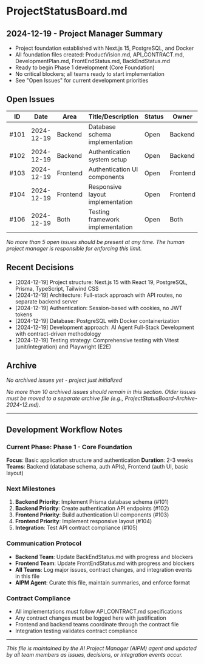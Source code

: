 # ProjectStatusBoard.md

## 2024-12-19 - Project Manager Summary
- Project foundation established with Next.js 15, PostgreSQL, and Docker
- All foundation files created: ProductVision.md, API_CONTRACT.md, DevelopmentPlan.md, FrontEndStatus.md, BackEndStatus.md
- Ready to begin Phase 1 development (Core Foundation)
- No critical blockers; all teams ready to start implementation
- See "Open Issues" for current development priorities

## Open Issues
| ID   | Date       | Area      | Title/Description                  | Status   | Owner     | Priority | Notes                |
|------|------------|-----------|------------------------------------|----------|-----------|----------|----------------------|
| #101 | 2024-12-19 | Backend   | Database schema implementation     | Open     | Backend   | High     | Prisma schema needed |
| #102 | 2024-12-19 | Backend   | Authentication system setup        | Open     | Backend   | High     | Session management    |
| #103 | 2024-12-19 | Frontend  | Authentication UI components       | Open     | Frontend  | High     | Login/register forms  |
| #104 | 2024-12-19 | Frontend  | Responsive layout implementation   | Open     | Frontend  | Medium   | Sidebar navigation    |
| #106 | 2024-12-19 | Both      | Testing framework implementation   | Open     | Both      | High     | Vitest + Playwright  |

*No more than 5 open issues should be present at any time. The human project manager is responsible for enforcing this limit.*

## Recent Decisions
- [2024-12-19] Project structure: Next.js 15 with React 19, PostgreSQL, Prisma, TypeScript, Tailwind CSS
- [2024-12-19] Architecture: Full-stack approach with API routes, no separate backend server
- [2024-12-19] Authentication: Session-based with cookies, no JWT tokens
- [2024-12-19] Database: PostgreSQL with Docker containerization
- [2024-12-19] Development approach: AI Agent Full-Stack Development with contract-driven methodology
- [2024-12-19] Testing strategy: Comprehensive testing with Vitest (unit/integration) and Playwright (E2E)

## Archive
*No archived issues yet - project just initialized*

*No more than 10 archived issues should remain in this section. Older issues must be moved to a separate archive file (e.g., ProjectStatusBoard-Archive-2024-12.md).*

---

## Development Workflow Notes

### Current Phase: Phase 1 - Core Foundation
**Focus**: Basic application structure and authentication
**Duration**: 2-3 weeks
**Teams**: Backend (database schema, auth APIs), Frontend (auth UI, basic layout)

### Next Milestones
1. **Backend Priority**: Implement Prisma database schema (#101)
2. **Backend Priority**: Create authentication API endpoints (#102)
3. **Frontend Priority**: Build authentication UI components (#103)
4. **Frontend Priority**: Implement responsive layout (#104)
5. **Integration**: Test API contract compliance (#105)

### Communication Protocol
- **Backend Team**: Update BackEndStatus.md with progress and blockers
- **Frontend Team**: Update FrontEndStatus.md with progress and blockers
- **All Teams**: Log major issues, contract changes, and integration events in this file
- **AIPM Agent**: Curate this file, maintain summaries, and enforce format

### Contract Compliance
- All implementations must follow API_CONTRACT.md specifications
- Any contract changes must be logged here with justification
- Frontend and backend teams coordinate through the contract file
- Integration testing validates contract compliance

---

*This file is maintained by the AI Project Manager (AIPM) agent and updated by all team members as issues, decisions, or integration events occur.* 